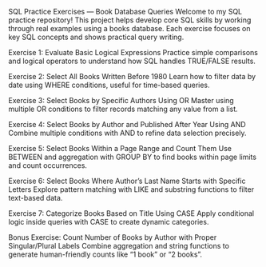 SQL Practice Exercises — Book Database Queries
Welcome to my SQL practice repository!
This project helps develop core SQL skills by working through real examples using a books database. Each exercise focuses on key SQL concepts and shows practical query writing.


Exercise 1: Evaluate Basic Logical Expressions
Practice simple comparisons and logical operators to understand how SQL handles TRUE/FALSE results.

Exercise 2: Select All Books Written Before 1980
Learn how to filter data by date using WHERE conditions, useful for time-based queries.

Exercise 3: Select Books by Specific Authors Using OR
Master using multiple OR conditions to filter records matching any value from a list.

Exercise 4: Select Books by Author and Published After Year Using AND
Combine multiple conditions with AND to refine data selection precisely.

Exercise 5: Select Books Within a Page Range and Count Them
Use BETWEEN and aggregation with GROUP BY to find books within page limits and count occurrences.

Exercise 6: Select Books Where Author’s Last Name Starts with Specific Letters
Explore pattern matching with LIKE and substring functions to filter text-based data.

Exercise 7: Categorize Books Based on Title Using CASE
Apply conditional logic inside queries with CASE to create dynamic categories.

Bonus Exercise: Count Number of Books by Author with Proper Singular/Plural Labels
Combine aggregation and string functions to generate human-friendly counts like “1 book” or “2 books”.

